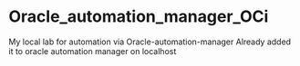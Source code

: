 # Oracle_automation_manager_OCi
My local lab for automation via Oracle-automation-manager
Already added it to oracle automation manager on localhost
